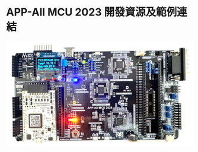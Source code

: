 # APP-All MCU 2023 開發資源及範例連結
<img src="https://github.com/CalvinHoMicrochip/APP-All-MCU-2024-Design-Resource/blob/main/Photo_APP_All_MCU2024.png" width="640px">
